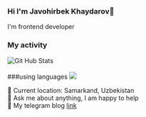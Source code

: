 ### Hi I'm Javohirbek Khaydarov👋

I'm frontend developer <br/>
### My activity 
![Git Hub Stats](https://github-readme-stats.vercel.app/api?username=javohirbekkhaydarov&theme=react) <br/><br/>
###using languages
![](https://github-readme-stats.vercel.app/api/top-langs/?username=javohirbekkhaydarov&show_icons=true&theme=react)


📍   Current location: Samarkand, Uzbekistan  </br>
📝  Ask me about anything, I am happy to help </br>
📨  My telegram blog <a href="https://t.me/javohirbek_frontEnd">link</a>
